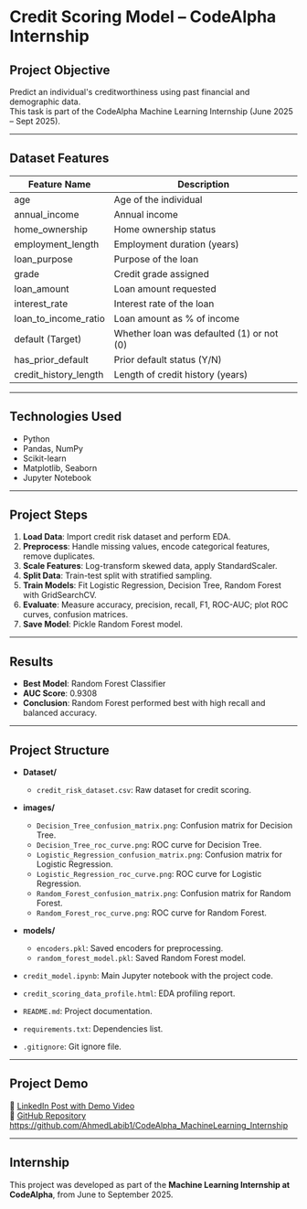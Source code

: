 # Credit Scoring Model – CodeAlpha Internship

## Project Objective
Predict an individual's creditworthiness using past financial and demographic data.  
This task is part of the CodeAlpha Machine Learning Internship (June 2025 – Sept 2025).

---

## Dataset Features

| Feature Name           | Description                              |
|------------------------|------------------------------------------|
| age                    | Age of the individual                    |
| annual_income          | Annual income                            |
| home_ownership         | Home ownership status                    |
| employment_length      | Employment duration (years)              |
| loan_purpose           | Purpose of the loan                      |
| grade                  | Credit grade assigned                    |
| loan_amount            | Loan amount requested                    |
| interest_rate          | Interest rate of the loan                |
| loan_to_income_ratio   | Loan amount as % of income               |
| default (Target)       | Whether loan was defaulted (1) or not (0)|
| has_prior_default      | Prior default status (Y/N)               |
| credit_history_length  | Length of credit history (years)         |

---

## Technologies Used

- Python
- Pandas, NumPy
- Scikit-learn
- Matplotlib, Seaborn
- Jupyter Notebook

---

## Project Steps

1. **Load Data**: Import credit risk dataset and perform EDA.  
2. **Preprocess**: Handle missing values, encode categorical features, remove duplicates.  
3. **Scale Features**: Log-transform skewed data, apply StandardScaler.  
4. **Split Data**: Train-test split with stratified sampling.  
5. **Train Models**: Fit Logistic Regression, Decision Tree, Random Forest with GridSearchCV.  
6. **Evaluate**: Measure accuracy, precision, recall, F1, ROC-AUC; plot ROC curves, confusion matrices.  
7. **Save Model**: Pickle Random Forest model.

---

## Results

- **Best Model**: Random Forest Classifier  
- **AUC Score**: 0.9308
- **Conclusion**: Random Forest performed best with high recall and balanced accuracy.

---

## Project Structure

- **Dataset/**  
  - `credit_risk_dataset.csv`: Raw dataset for credit scoring.
  
- **images/**  
  - `Decision_Tree_confusion_matrix.png`: Confusion matrix for Decision Tree.  
  - `Decision_Tree_roc_curve.png`: ROC curve for Decision Tree.  
  - `Logistic_Regression_confusion_matrix.png`: Confusion matrix for Logistic Regression.  
  - `Logistic_Regression_roc_curve.png`: ROC curve for Logistic Regression.  
  - `Random_Forest_confusion_matrix.png`: Confusion matrix for Random Forest.  
  - `Random_Forest_roc_curve.png`: ROC curve for Random Forest.

- **models/**  
  - `encoders.pkl`: Saved encoders for preprocessing.  
  - `random_forest_model.pkl`: Saved Random Forest model.

- `credit_model.ipynb`: Main Jupyter notebook with the project code.  
- `credit_scoring_data_profile.html`: EDA profiling report.  
- `README.md`: Project documentation.  
- `requirements.txt`: Dependencies list.  
- `.gitignore`: Git ignore file.

---

## Project Demo

🔗 [LinkedIn Post with Demo Video](#)  
🔗 [GitHub Repository](#) https://github.com/AhmedLabib1/CodeAlpha_MachineLearning_Internship

---

## Internship

This project was developed as part of the **Machine Learning Internship at CodeAlpha**, from June to September 2025.